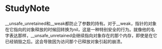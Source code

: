 # StudyNote

###
__unsafe_unretained和__weak都防止了参数的持有。对于__weak，指针的对象在它指向的对象释放的时候回转换为nil，这是一种特别安全的行为。就像他的名字表达那样，__unsafe_unretained会继续指向对象存在的那个内存，即使是在它已经销毁之后。这会导致因为访问那个已释放对象引起的崩溃。
